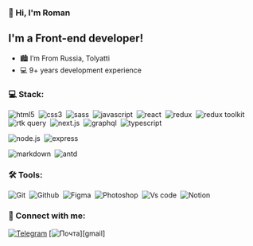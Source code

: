 ### 👋 Hi, I'm Roman

## I'm a Front-end developer!

- 🏙️ I’m From Russia, Tolyatti
- 💻 9+ years development experience

### 💻 Stack:

<img alt="html5" src="https://img.shields.io/badge/html-060619.svg?&style=for-the-badge&logo=html5&logoColor=fff&logoWidth=20&labelColor=20207F" />&nbsp;
<img alt="css3" src="https://img.shields.io/badge/css-060619.svg?&style=for-the-badge&logo=css3&logoColor=fff&logoWidth=20&labelColor=20207F" />&nbsp;
<img alt="sass" src="https://img.shields.io/badge/sass-060619.svg?&style=for-the-badge&logo=sass&logoColor=fff&logoWidth=20&labelColor=20207F" />&nbsp;
<img alt="javascript" src="https://img.shields.io/badge/javascript-060619.svg?&style=for-the-badge&logo=javascript&logoColor=fff&logoWidth=20&labelColor=20207F" />&nbsp;
<img alt="react" src="https://img.shields.io/badge/react-060619.svg?&style=for-the-badge&logo=react&logoColor=fff&logoWidth=20&labelColor=20207F" />&nbsp;
<img alt="redux" src="https://img.shields.io/badge/redux-060619.svg?&style=for-the-badge&logo=redux&logoColor=fff&logoWidth=20&labelColor=20207F" />&nbsp;
<img alt="redux toolkit" src="https://img.shields.io/badge/redux toolkit-060619.svg?&style=for-the-badge&logo=redux&logoColor=fff&logoWidth=20&labelColor=20207F" />&nbsp;
<img alt="rtk query" src="https://img.shields.io/badge/rtk query-060619.svg?&style=for-the-badge&logo=redux&logoColor=fff&logoWidth=20&labelColor=20207F" />&nbsp;
<img alt="next.js" src="https://img.shields.io/badge/next.js-060619.svg?&style=for-the-badge&logo=next.js&logoColor=fff&logoWidth=20&labelColor=20207F" />&nbsp;
<img alt="graphql" src="https://img.shields.io/badge/graphql-060619.svg?&style=for-the-badge&logo=graphql&logoColor=fff&logoWidth=20&labelColor=20207F" />&nbsp;
<img alt="typescript" src="https://img.shields.io/badge/typescript-060619.svg?&style=for-the-badge&logo=typescript&logoColor=fff&logoWidth=20&labelColor=20207F" />&nbsp;

<img alt="node.js" src="https://img.shields.io/badge/node.js-060619.svg?&style=for-the-badge&logo=node.js&logoColor=fff&logoWidth=20&labelColor=20207F" />&nbsp;
<img alt="express" src="https://img.shields.io/badge/express-060619.svg?&style=for-the-badge&logo=express&logoColor=fff&logoWidth=20&labelColor=20207F" />&nbsp;

<img alt="markdown" src="https://img.shields.io/badge/markdown-060619.svg?&style=for-the-badge&logo=markdown&logoColor=fff&logoWidth=20&labelColor=20207F" />&nbsp;
<img alt="antd" src="https://tinyurl.com/2nmrwenp" />&nbsp;

### 🛠 Tools:

<img alt="Git" src="https://img.shields.io/badge/git-060619.svg?&style=for-the-badge&logo=git&logoColor=fff&logoWidth=20&labelColor=20207F" />&nbsp;
<img alt="Github" src="https://img.shields.io/badge/github-060619.svg?&style=for-the-badge&logo=github&logoColor=fff&logoWidth=20&labelColor=20207F" />&nbsp;
<img alt="Figma" src="https://img.shields.io/badge/figma-060619.svg?&style=for-the-badge&logo=figma&logoColor=fff&logoWidth=20&labelColor=20207F" />&nbsp;
<img alt="Photoshop" src="https://img.shields.io/badge/photoshop-060619.svg?&style=for-the-badge&logo=adobe-photoshop&logoColor=fff&logoWidth=20&labelColor=20207F" />&nbsp;
<img alt="Vs code" src="https://img.shields.io/badge/vs code-060619.svg?&style=for-the-badge&logo=visual-studio-code&logoColor=fff&logoWidth=20&labelColor=20207F" />&nbsp;
<img alt="Notion" src="https://img.shields.io/badge/notion-060619.svg?&style=for-the-badge&logo=notion&logoColor=fff&logoWidth=20&labelColor=20207F" />&nbsp;


### 🤝 Connect with me:

[<img alt="Telegram" src="https://img.shields.io/badge/Telegram-2CA5E0?style=for-the-badge&logo=telegram&logoColor=white" />][telegram]
[<img alt="Почта" src="https://img.shields.io/badge/Gmail-D14836?style=for-the-badge&logo=gmail&logoColor=white" />][gmail]


[telegram]: https://t.me/rhostel
